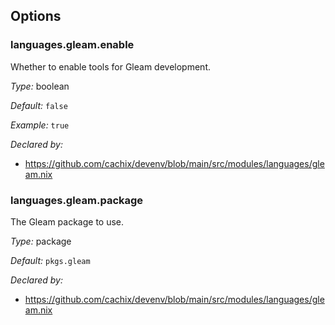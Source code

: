 [comment]: # (Do not edit this file as it is autogenerated. Go to docs/individual-docs if you want to make edits.)
[comment]: # (Please add your documentation above this line)

## Options

### languages\.gleam\.enable

Whether to enable tools for Gleam development\.



*Type:*
boolean



*Default:*
` false `



*Example:*
` true `

*Declared by:*
 - [https://github\.com/cachix/devenv/blob/main/src/modules/languages/gleam\.nix](https://github.com/cachix/devenv/blob/main/src/modules/languages/gleam.nix)



### languages\.gleam\.package



The Gleam package to use\.



*Type:*
package



*Default:*
` pkgs.gleam `

*Declared by:*
 - [https://github\.com/cachix/devenv/blob/main/src/modules/languages/gleam\.nix](https://github.com/cachix/devenv/blob/main/src/modules/languages/gleam.nix)

